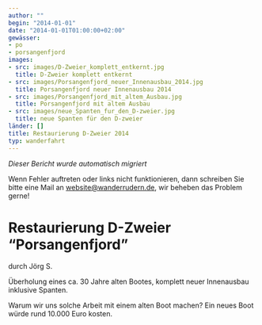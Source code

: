 ```yaml
---
author: ""
begin: "2014-01-01"
date: "2014-01-01T01:00:00+02:00"
gewässer:
- po
- porsangenfjord
images:
- src: images/D-Zweier_komplett_entkernt.jpg
  title: D-Zweier komplett entkernt
- src: images/Porsangenfjord_neuer_Innenausbau_2014.jpg
  title: Porsangenfjord neuer Innenausbau 2014
- src: images/Porsangenfjord_mit_altem_Ausbau.jpg
  title: Porsangenfjord mit altem Ausbau
- src: images/neue_Spanten_fur_den_D-zweier.jpg
  title: neue Spanten für den D-zweier
länder: []
title: Restaurierung D-Zweier 2014
typ: wanderfahrt
---
```



*Dieser Bericht wurde automatisch migriert*

Wenn Fehler auftreten oder links nicht funktionieren, dann schreiben Sie bitte eine Mail an website@wanderrudern.de, wir beheben das Problem gerne!



# Restaurierung D-Zweier “Porsangenfjord”


durch Jörg S.

Überholung eines ca. 30 Jahre alten Bootes, komplett neuer Innenausbau inklusive Spanten.

Warum wir uns solche Arbeit mit einem alten Boot machen? Ein neues Boot würde rund 10.000 Euro kosten.